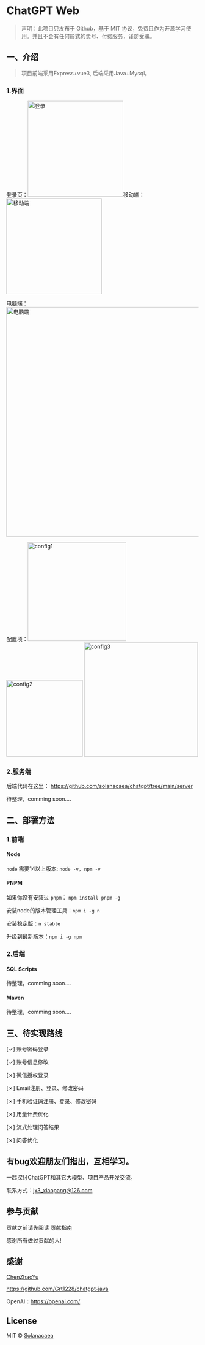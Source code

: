 # ChatGPT Web

> 声明：此项目只发布于 Github，基于 MIT 协议，免费且作为开源学习使用。并且不会有任何形式的卖号、付费服务，谨防受骗。

## 一、介绍
> 项目前端采用Express+vue3, 后端采用Java+Mysql。
### 1.界面
登录页：<img width="250" alt="登录" src="https://user-images.githubusercontent.com/43092492/232366307-257ec149-65a4-4267-80e4-0e6fdddf11a2.png">移动端：<img width="250" alt="移动端" src="https://user-images.githubusercontent.com/43092492/232366419-b3841f24-883b-4180-8219-b425e93f2a61.png">

电脑端：<img width="600" alt="电脑端" src="https://user-images.githubusercontent.com/43092492/232366468-6d2664be-21b1-4546-a6b4-0bb96df080aa.png">

配置项：<img width="258" alt="config1" src="https://user-images.githubusercontent.com/43092492/232367187-4c061859-31a1-42b6-9a01-d174c5a61837.png">
<img width="200" alt="config2" src="https://user-images.githubusercontent.com/43092492/232367206-1c8e1e40-0174-4e4d-ac92-ffee793f7ec6.png">
<img width="298" alt="config3" src="https://user-images.githubusercontent.com/43092492/232367233-e54d0ddc-4155-47a0-ad6e-2da7aa8149c6.png">

### 2.服务端

后端代码在这里：
https://github.com/solanacaea/chatgpt/tree/main/server

待整理，comming soon....

## 二、部署方法
### 1.前端

#### Node

`node` 需要14以上版本: ```node -v, npm -v```

#### PNPM
如果你没有安装过 `pnpm`： ```npm install pnpm -g```

安装node的版本管理工具：```npm i -g n```

安装稳定版：```n stable```

升级到最新版本：```npm i -g npm```

### 2.后端
#### SQL Scripts
待整理，comming soon....

#### Maven 
待整理，comming soon....

## 三、待实现路线
[✓] 账号密码登录 

[✓] 账号信息修改

[✗] 微信授权登录

[✗] Email注册、登录、修改密码

[✗] 手机验证码注册、登录、修改密码

[✗] 用量计费优化

[✗] 流式处理问答结果

[✗] 问答优化

## 有bug欢迎朋友们指出，互相学习。
一起探讨ChatGPT和其它大模型、项目产品开发交流。

联系方式：jx3_xiaopang@126.com


## 参与贡献

贡献之前请先阅读 [贡献指南](./CONTRIBUTING.md)

感谢所有做过贡献的人!

## 感谢
[ChenZhaoYu](https://github.com/Chanzhaoyu/chatgpt-web)

https://github.com/Grt1228/chatgpt-java

OpenAI：https://openai.com/

## License
MIT © [Solanacaea](./license)
